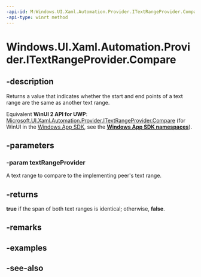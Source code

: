 ```yaml
---
-api-id: M:Windows.UI.Xaml.Automation.Provider.ITextRangeProvider.Compare(Windows.UI.Xaml.Automation.Provider.ITextRangeProvider)
-api-type: winrt method
---
```


<!-- Method syntax
public bool Compare(Windows.UI.Xaml.Automation.Provider.ITextRangeProvider textRangeProvider)
-->

# Windows.UI.Xaml.Automation.Provider.ITextRangeProvider.Compare

## -description
Returns a value that indicates whether the start and end points of a text range are the same as another text range.

Equivalent **WinUI 2 API for UWP**: [Microsoft.UI.Xaml.Automation.Provider.ITextRangeProvider.Compare](/windows/winui/api/microsoft.ui.xaml.automation.provider.itextrangeprovider.compare) (for WinUI in the [Windows App SDK](/windows/apps/windows-app-sdk/), see the **[Windows App SDK namespaces](/windows/windows-app-sdk/api/winrt/)**).

## -parameters
### -param textRangeProvider
A text range to compare to the implementing peer's text range.

## -returns
**true** if the span of both text ranges is identical; otherwise, **false**.

## -remarks

## -examples

## -see-also
